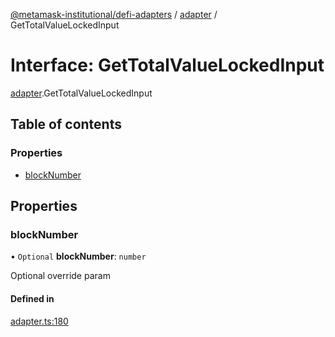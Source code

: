 [@metamask-institutional/defi-adapters](../README.md) / [adapter](../modules/adapter.md) / GetTotalValueLockedInput

# Interface: GetTotalValueLockedInput

[adapter](../modules/adapter.md).GetTotalValueLockedInput

## Table of contents

### Properties

- [blockNumber](adapter.GetTotalValueLockedInput.md#blocknumber)

## Properties

### blockNumber

• `Optional` **blockNumber**: `number`

Optional override param

#### Defined in

[adapter.ts:180](https://github.com/consensys-vertical-apps/mmi-defi-adapters/blob/main/src/types/adapter.ts#L180)
